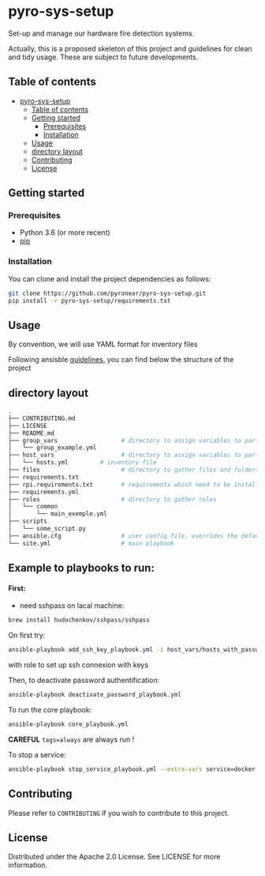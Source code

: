 # pyro-sys-setup
Set-up and manage our hardware fire detection systems.

Actually, this is a proposed skeleton of this project and guidelines for clean and tidy usage. These are subject to future developments.

## Table of contents

- [pyro-sys-setup](#pyro-sys-setup)
  * [Table of contents](#table-of-contents)
  * [Getting started](#getting-started)
    + [Prerequisites](#prerequisites)
    + [Installation](#installation)
  * [Usage](#usage)
  * [directory layout](#directory-layout)
  * [Contributing](#contributing)
  * [License](#license)

## Getting started

### Prerequisites

- Python 3.6 (or more recent)
- [pip](https://pip.pypa.io/en/stable/)

### Installation

You can clone and install the project dependencies as follows:

```bash
git clone https://github.com/pyronear/pyro-sys-setup.git
pip install -r pyro-sys-setup/requirements.txt
```


## Usage
By convention, we will use YAML format for inventory files

Following ansisble [guidelines](https://docs.ansible.com/ansible/latest/user_guide/sample_setup.html), you can find below the structure of the project

## directory layout

```bash
.
├── CONTRIBUTING.md
├── LICENSE
├── README.md
├── group_vars		            # directory to assign variables to particular groups
│   └── group_example.yml       
├── host_vars                   # directory to assign variables to particular systems
│   └── hosts.yml         # inventory file 
├── files                       # directory to gather files and folders needed for system roles/tasks
├── requirements.txt
├── rpi.requirements.txt        # requirements which need to be install on the RPI (only)
├── requirements.yml
├── roles                       # directory to gather roles
│   └── common
│       └── main_exemple.yml
├── scripts                     
│   └── some_script.py
├── ansible.cfg                 # user config file, overrides the default config if present
└── site.yml                    # main playbook
```

## Example to playbooks to run:

#### First:
- need sshpass on lacal machine:
````bash
brew install hudochenkov/sshpass/sshpass
````

On first try:
````bash
ansible-playbook add_ssh_key_playbook.yml -i host_vars/hosts_with_password.yml
````
with role to set up ssh connexion with keys

Then, to deactivate password authentification:
````bash
ansible-playbook deactivate_password_playbook.yml
````

To run the core playbook:
```bash
ansible-playbook core_playbook.yml
```
**CAREFUL** `tags=always` are always run ! 

To stop a service:
```bash
ansible-playbook stop_service_playbook.yml --extra-vars service=docker
```

## Contributing
Please refer to `CONTRIBUTING` if you wish to contribute to this project.

## License 
Distributed under the Apache 2.0 License. See LICENSE for more information.





